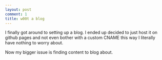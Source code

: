 ```yaml
---
layout: post
comment: 1
title: w00t a blog
---
```


I finally got around to setting up a blog. I ended up decided to just host it on github pages and not even bother with a custom
CNAME this way I literally have nothing to worry about.

Now my bigger issue is finding content to blog about.
